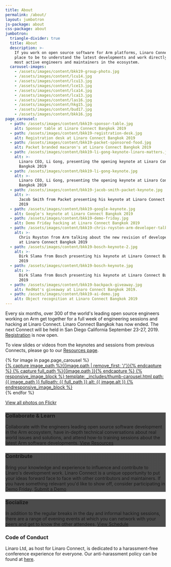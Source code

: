 ```yaml
---
title: About
permalink: /about/
layout: jumbotron
js-package: about
css-package: about
jumbotron:
  triangle-divider: true
  title: About
  description: >-
    If you work on open source software for Arm platforms, Linaro Connect is the
    place to be to understand the latest developments and work directly with the
    most active engineers and maintainers in the ecosystem.
  carousel-images:
    - /assets/images/content/bkk19-group-photo.jpg
    - /assets/images/content/lcu14.jpg
    - /assets/images/content/lcu13.jpg
    - /assets/images/content/lce13.jpg
    - /assets/images/content/lca14.jpg
    - /assets/images/content/lca13.jpg
    - /assets/images/content/las16.jpg
    - /assets/images/content/hkg15.jpg
    - /assets/images/content/bud17.jpg
    - /assets/images/content/bkk16.jpg
page_carousel:
  - path: /assets/images/content/bkk19-sponsor-table.jpg
    alt: Sponsor table at Linaro Connect Bangkok 2019
  - path: /assets/images/content/bkk19-registration-desk.jpg
    alt: Registration desk at Linaro Connect Bangkok 2019
  - path: /assets/images/content/bkk19-packet-sponsored-food.jpg
    alt: Packet branded macaron's at Linaro Connect Bangkok 2019
  - path: /assets/images/content/bkk19-li-gong-keynote-linaro-matters.jpg
    alt: >-
      Linaro CEO, Li Gong, presenting the opening keynote at Linaro Connect
      Bangkok 2019
  - path: /assets/images/content/bkk19-li-gong-keynote.jpg
    alt: >-
      Linaro CEO, Li Gong, presenting the opening keynote at Linaro Connect
      Bangkok 2019
  - path: /assets/images/content/bkk19-jacob-smith-packet-keynote.jpg
    alt: >-
      Jacob Smith from Packet presenting his keynote at Linaro Connect Bangkok
      2019
  - path: /assets/images/content/bkk19-google-keynote.jpg
    alt: Google's keynote at Linaro Connect Bangkok 2019
  - path: /assets/images/content/bkk19-demo-friday.jpg
    alt: Demo Friday hacking at Linaro Connect Bangkok 2019
  - path: /assets/images/content/bkk19-chris-royston-arm-developer-talk.jpg
    alt: >-
      Chris Royston from Arm talking about the new revision of developer.arm.com
      at Linaro Connect Bangkok 2019
  - path: /assets/images/content/bkk19-bosch-keynote-2.jpg
    alt: >-
      Dirk Slama from Bosch presenting his keynote at Linaro Connect Bangkok
      2019
  - path: /assets/images/content/bkk19-bosch-keynote.jpg
    alt: >-
      Dirk Slama from Bosch presenting his keynote at Linaro Connect Bangkok
      2019
  - path: /assets/images/content/bkk19-backpack-giveaway.jpg
    alt: RedHat's giveaway at Linaro Connect Bangkok 2019.
  - path: /assets/images/content/bkk19-ai-demo.jpg
    alt: Object recognition at Linaro Connect Bangkok 2019
---
```


<div class="row content p-t-40 p-b-40 text-center" id="content-container"><div class="container"><div class="col-xs-12"><p>Every six months, over 300 of the world's leading open source engineers working on Arm get together for a full week of engineering sessions and hacking at Linaro Connect. Linaro Connect Bangkok has now ended. The next Connect will be held in San Diego California September 23-27, 2019. <a href="https://connect.linaro.org/register/">Registration</a> is now open.&nbsp;</p><p>To view slides or videos from the keynotes and sessions from previous Connects, please go to our <a href="/resources/">Resources page</a>.</p></div></div></div>

<div class="row content p-t-40 p-b-40 shadowed-row" id="image-row"><div class="owl-carousel owl-theme">{% for image in page.page_carousel %}<div class="activity-block item"><a data-featherlight="{{image.path}}" href="#">{% capture image_path %}{{image.path | remove_first: '/'}}{% endcapture %} {% capture full_path %}{{image.path }}{% endcapture %} {% responsive_image_block %} template: _includes/thumb-carousel.html path: {{ image_path }} fullpath: {{ full_path }} alt: {{ image.alt }} {% endresponsive_image_block %} </a></div> {% endfor %}</div><p class="text-center"><a class="btn btn-primary" href="https://www.flickr.com/photos/linaroorg/albums">View all photos on Flickr</a></p></div>

<div class="row content p-t-40 p-b-40" id="about-block-row"><div class="container"><div class="col-md-4"><div class="about-block text-center" style="background: linear-gradient(
            rgba(0, 0, 0, 0.7),
            rgba(0, 0, 0, 0.7)
            ), url(/assets/images/content/collaborate-and-learn.jpg);  background-size: cover;"><h3>Collaborate &amp; Learn</h3><p>Collaborate with the engineers leading open source software development in the Arm ecosystem, have in-depth technical conversations about real world issues and solutions, and attend how-to training sessions about the latest Arm software developments. <a class="btn btn-primary center-block m-t-20" href="/schedule/">View Resources</a></p></div></div><div class="col-md-4"><div class="about-block text-center" style="background: linear-gradient(
            rgba(0, 0, 0, 0.7),
            rgba(0, 0, 0, 0.7)
            ), url(/assets/images/content/contribute.jpg);  background-size: cover;"><h3>Contribute</h3><p>Bring your knowledge and experience to influence and contribute to Linaro's development work. Linaro Connect is a unique opportunity to put your ideas forward face to face with other contributors and maintainers. If you have something relevant you'd like to show off, consider participating in Demo Friday. <a class="btn btn-primary center-block m-t-20" href="/demo-friday/">Submit a Demo</a></p></div></div><div class="col-md-4"><div class="about-block text-center" style="background: linear-gradient(
            rgba(0, 0, 0, 0.7),
            rgba(0, 0, 0, 0.7)
            ), url(/assets/images/content/socialize.jpg);  background-size: cover;"><h3>Socialize</h3><p>In addition to the regular breaks in the day and informal hacking sessions, there are a range of evening events at which you can network with your peers and get to know the other attendees. <a class="btn btn-primary center-block m-t-20" href="/schedule/">View Schedule</a></p></div></div></div></div>

<div class="row content p-t-40 p-b-40 text-center" id="code-of-conduct"><div class="container"><div class="col-xs-12 text-center"><h3>Code of Conduct</h3><p>Linaro Ltd, as host for Linaro Connect, is dedicated to a harassment-free conference experience for everyone. Our anti-harassment policy can be found at <a href="/code-of-conduct/">here</a>.</p></div></div></div>